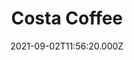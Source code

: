 ---
date: 2021-09-02T11:56:20.000Z
title: Costa Coffee
latitude: 52.03857870104306
longitude: 0.730118486106803
url: https://www.costa.co.uk
category: checkin
---